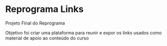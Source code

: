 # Reprograma Links

Projeto Final do Reprograma

Objetivo foi criar uma plataforma para reunir e expor os links usados como material de apoio ao conteúdo do curso